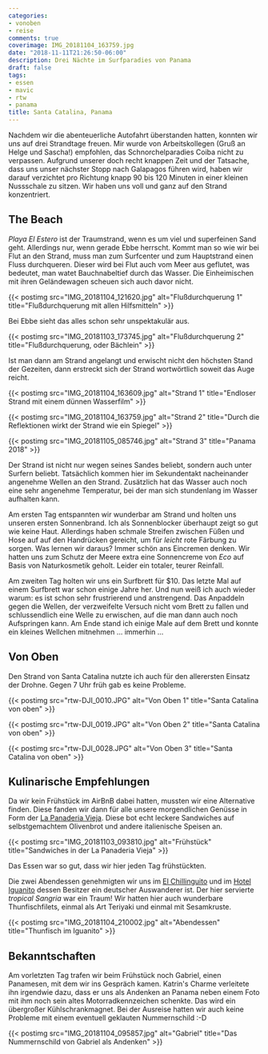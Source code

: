 ```yaml
---
categories:
- vonoben
- reise
comments: true
coverimage: IMG_20181104_163759.jpg
date: "2018-11-11T21:26:50-06:00"
description: Drei Nächte im Surfparadies von Panama
draft: false
tags:
- essen
- mavic
- rtw
- panama
title: Santa Catalina, Panama
---
```


Nachdem wir die abenteuerliche Autofahrt überstanden hatten, konnten wir uns auf drei Strandtage freuen. Mir wurde von Arbeitskollegen (Gruß an Helge und Sascha!) empfohlen, das Schnorchelparadies Coiba nicht zu verpassen. Aufgrund unserer doch recht knappen Zeit und der Tatsache, dass uns unser nächster Stopp nach Galapagos führen wird, haben wir darauf verzichtet pro Richtung knapp 90 bis 120 Minuten in einer kleinen Nussschale zu sitzen. Wir haben uns voll und ganz auf den Strand konzentriert.

## The Beach

_Playa El Estero_ ist der Traumstrand, wenn es um viel und superfeinen Sand geht. Allerdings nur, wenn gerade Ebbe herrscht. Kommt man so wie wir bei Flut an den Strand, muss man zum Surfcenter und zum Hauptstrand einen Fluss durchqueren. Dieser wird bei Flut auch vom Meer aus geflutet, was bedeutet, man watet Bauchnabeltief durch das Wasser. Die Einheimischen mit ihren Geländewagen scheuen sich auch davor nicht.

{{< postimg src="IMG_20181104_121620.jpg" alt="Flußdurchquerung 1" title="Flußdurchquerung mit allen Hilfsmitteln" >}}

Bei Ebbe sieht das alles schon sehr unspektakulär aus.

{{< postimg src="IMG_20181103_173745.jpg" alt="Flußdurchquerung 2" title="Flußdurchquerung, oder Bächlein" >}}

Ist man dann am Strand angelangt und erwischt nicht den höchsten Stand der Gezeiten, dann erstreckt sich der Strand wortwörtlich soweit das Auge reicht.

{{< postimg src="IMG_20181104_163609.jpg" alt="Strand 1" title="Endloser Strand mit einem dünnen Wasserfilm" >}}

{{< postimg src="IMG_20181104_163759.jpg" alt="Strand 2" title="Durch die Reflektionen wirkt der Strand wie ein Spiegel" >}}

{{< postimg src="IMG_20181105_085746.jpg" alt="Strand 3" title="Panama 2018" >}}

Der Strand ist nicht nur wegen seines Sandes beliebt, sondern auch unter Surfern beliebt. Tatsächlich kommen hier im Sekundentakt nacheinander angenehme Wellen an den Strand. Zusätzlich hat das Wasser auch noch eine sehr angenehme Temperatur, bei der man sich stundenlang im Wasser aufhalten kann.

Am ersten Tag entspannten wir wunderbar am Strand und holten uns unseren ersten Sonnenbrand. Ich als Sonnenblocker überhaupt zeigt so gut wie keine Haut. Allerdings haben schmale Streifen zwischen Füßen und Hose auf auf den Handrücken gereicht, um für _leicht_ rote Färbung zu sorgen. Was lernen wir daraus? Immer schön ans Eincremen denken. Wir hatten uns zum Schutz der Meere extra eine Sonnencreme von _Eco_ auf Basis von Naturkosmetik geholt. Leider ein totaler, teurer Reinfall.

Am zweiten Tag holten wir uns ein Surfbrett für $10. Das letzte Mal auf einem Surfbrett war schon einige Jahre her. Und nun weiß ich auch wieder warum: es ist schon sehr frustrierend und anstrengend. Das Anpaddeln gegen die Wellen, der verzweifelte Versuch nicht vom Brett zu fallen und schlussendlich eine Welle zu erwischen, auf die man dann auch noch Aufspringen kann. Am Ende stand ich einige Male auf dem Brett und konnte ein kleines Wellchen mitnehmen ... immerhin ...

## Von Oben

Den Strand von Santa Catalina nutzte ich auch für den allerersten Einsatz der Drohne. Gegen 7 Uhr früh gab es keine Probleme.

{{< postimg src="rtw-DJI_0010.JPG" alt="Von Oben 1" title="Santa Catalina von oben" >}}

{{< postimg src="rtw-DJI_0019.JPG" alt="Von Oben 2" title="Santa Catalina von oben" >}}

{{< postimg src="rtw-DJI_0028.JPG" alt="Von Oben 3" title="Santa Catalina von oben" >}}

## Kulinarische Empfehlungen

Da wir kein Frühstück im AirBnB dabei hatten, mussten wir eine Alternative finden. Diese fanden wir dann für alle unsere morgendlichen Genüsse in Form der [La Panaderia Vieja](https://goo.gl/maps/2JVMrNnT4WF2). Diese bot echt leckere Sandwiches auf selbstgemachtem Olivenbrot und andere italienische Speisen an.

{{< postimg src="IMG_20181103_093810.jpg" alt="Frühstück" title="Sandwiches in der La Panaderia Vieja" >}}

Das Essen war so gut, dass wir hier jeden Tag frühstückten.

Die zwei Abendessen genehmigten wir uns im [El Chillinguito](https://goo.gl/maps/z4kKMJAAQHr) und im [Hotel Iguanito](https://goo.gl/maps/hoDuFzpSHBq) dessen Besitzer ein deutscher Auswanderer ist. Der hier servierte _tropical Sangria_ war ein Traum! Wir hatten hier auch wunderbare Thunfischfilets, einmal als Art Teriyaki und einmal mit Sesamkruste.

{{< postimg src="IMG_20181104_210002.jpg" alt="Abendessen" title="Thunfisch im Iguanito" >}}

## Bekanntschaften

Am vorletzten Tag trafen wir beim Frühstück noch Gabriel, einen Panamesen, mit dem wir ins Gespräch kamen. Katrin's Charme verleitete ihn irgendwie dazu, dass er uns als Andenken an Panama neben einem Foto mit ihm noch sein altes Motorradkennzeichen schenkte. Das wird ein übergroßer Kühlschrankmagnet. Bei der Ausreise hatten wir auch keine Probleme mit einem eventuell geklauten Nummernschild :-D

{{< postimg src="IMG_20181104_095857.jpg" alt="Gabriel" title="Das Nummernschild von Gabriel als Andenken" >}}

